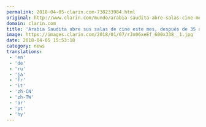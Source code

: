 ```yaml
---
permalink: 2018-04-05-clarin.com-738233984.html
original: http://www.clarin.com/mundo/arabia-saudita-abre-salas-cine-mes-despues-35-anos-exito-taquilla_0_BJH89hXsz.html
domain: clarin.com
title: 'Arabia Saudita abre sus salas de cine este mes, después de 35 años y con un éxito de taquilla'
image: https://images.clarin.com/2018/01/07/rJn06xeEf_600x338__1.jpg
date: 2018-04-05 15:53:18
category: news
translations: 
 - 'en'
 - 'de'
 - 'ru'
 - 'ja'
 - 'fr'
 - 'it'
 - 'zh-CN'
 - 'zh-TW'
 - 'ar'
 - 'pt'
 - 'hy'
---
```


